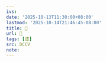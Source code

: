 ```yaml
---
ivs:
date: '2025-10-13T11:30:00+08:00'
lastmod: '2025-10-14T21:46:45-08:00'
title: 󰤂
url: 󰤂
tags: [虛]
src: DCCV
note:
---
```

